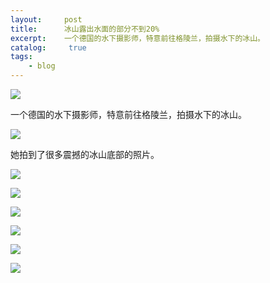 ```yaml
---
layout:     post
title:      冰山露出水面的部分不到20%
excerpt:    一个德国的水下摄影师，特意前往格陵兰，拍摄水下的冰山。
catalog: 	 true
tags:
    - blog
---
```

![](https://pic.imgdb.cn/item/66c490dcd9c307b7e9c85287.webp)

一个德国的水下摄影师，特意前往格陵兰，拍摄水下的冰山。

![](https://pic.imgdb.cn/item/66c49105d9c307b7e9c883ee.webp)

她拍到了很多震撼的冰山底部的照片。

![](https://pic.imgdb.cn/item/66c4911dd9c307b7e9c8a61c.webp)

![](https://pic.imgdb.cn/item/66c49131d9c307b7e9c8bff2.webp)

![](https://pic.imgdb.cn/item/66c49142d9c307b7e9c8d61a.webp)

![](https://pic.imgdb.cn/item/66c491e1d9c307b7e9c99cf4.jpg)

![](https://pic.imgdb.cn/item/66c49235d9c307b7e9c9f60a.jpg)

![](https://pic.imgdb.cn/item/66c4924dd9c307b7e9ca12e0.jpg)



